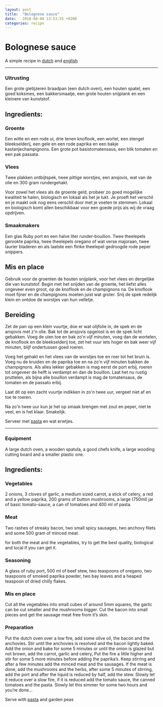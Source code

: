 ```yaml
---
layout: post
title:  "Bolognese sauce"
date:   2018-08-08 13:53:55 +0200
categories: recipe
---
```


#  Bolognese sauce

A simple recipe in [dutch](#nl) and [english](#en)

<hr />
<a id="nl"></a>

### Uitrusting

 Een grote gietijzeren braadpan (een dutch oven), een houten spatel, een goed koksmes, een bakkersmaatje, een grote houten snijplank en een kleinere van kunststof.

## Ingredients:

### Groente

 Een witte en een rode ui, drie tenen knoflook, een wortel, een stengel bleekselderij, een gele en een rode paprika en een bakje kastanjechampignons. Een grote pot basistomatensaus, een blik tomaten en een pak passata.

### Vlees

Twee plakken ontbijtspek, twee pittige worstjes, een ansjovis, wat van de olie en 300 gram rundergehakt.

Voor zowel het vlees als de groente geld, probeer zo goed mogelijke kwaliteit te halen, biologisch en lokaal als het je lukt. Je proeft het verschil en je maakt ook nog eens verschil door met je voeten te stemmen. Lokaal en biologisch komt allen beschikbaar voor een goede prijs als wij de vraag opdrijven.

### Smaakmakers

Een glas Ruby port en een halve liter runder-bouilion. Twee theelepels gerookte paprika, twee theelepels oregano of wat verse majoraan, twee laurier bladeren en als laatste een flinke theelepel gedroogde rode peper snippers.

## Mis en place

Gebruik voor de groenten de houten snijplank, voor het vlees en dergelijke die van kunststof.
Begin met het snijden van de groente, het liefst alles ongeveer even groot, op de knoflook en de champignons na. De knoflook moet fijner en de champignons moeten juist wat groter.
Snij de spek redelijk klein en ontdoe de worstjes van hun velletje.

 ## Bereiding

Zet de pan op een klein vuurtje, doe er wat olijfolie in, de spek en de ansjovis met z'n olie. Bak tot de ansjovis opgelost is en de spek licht gebakken. Voeg de uien toe en bak zo'n vijf minuten, voeg dan de wortelen, de knoflook en de bleekselderij toe, zet het vuur iets hoger en bak weer vijf minuten, blijf ondertussen goed roeren.

Voeg het gehakt en het vlees van de worstjes toe en roer tot het bruin is. Voeg nu de kruiden en de paprika toe en na zo'n vijf minuten bakken de champignons. Als alles lekker gebakken is mag eerst de port erbij, roeren tot ongeveer de helft is verdampt en dan de bouillon. Laat het nu rustig pruttelen, als bijna alle bouillon verdampt is mag de tomatensaus, de tomaten en de passato erbij.

Laat dit op een zacht vuurtje indikken in zo'n twee uur, vergeet niet af en toe te roeren.

Na zo'n twee uur kun je het op smaak brengen met zout en peper, niet te veel, en is het klaar. Smakelijk.

 Serveer met [pasta](pasta.html) en wat erwtjes.

<hr />
<a id="en"></a>

### Equipment

A large dutch oven, a wooden spatula, a good chefs knife, a large wooding cutting board and a smaller plastic one.

## Ingredients:

### Vegetables

2 onions, 3 cloves of garlic, a medium sized carrot, a stick of celery, a red and a yellow paprika, 200 grams of button mushrooms, a large (750ml) jar of basic tomato-sauce, a can of tomatoes and 400 ml of pasta.

### Meat

Two rashes of streaky bacon, two small spicy sausages, two anchovy filets and some 500 gram of minced meat.

for both the meat and the vegetables, try to get the best quality, biological and local if you can get it.

### Seasoning

A glass of ruby port, 500 ml of beef stew, two teaspoons of oregano, two teaspoons of smoked paprika powder, two bay leaves and a heaped teaspoon of dried chilly flakes.

### Mis en place

Cut all the vegetables into small cubes of around 5mm squares, the garlic can be cut smaller and the mushrooms bigger.
Cut the bacon into small pieces and get the sausage meat free from it’s skin.

### Preparation

Put the dutch oven over a low fire, add some olive oil, the bacon and the anchovies. Stir until the anchovies is resolved and the bacon lightly baked. Add the onion and bake for some 5 minutes or until the onion is glazed but not brown, add the carrot, garlic and celery, Put the fire a little higher and stir for some 5 more minutes before adding the paprika’s. Keep stirring and after a few minutes add the minced meat and the sausages. If the meat is done, add the mushrooms and the herbs, after some 5 minutes of stirring, add the port and after the liquid is reduced by half, add the stew. Slowly let it reduce over a slow fire, if it is reduced add the tomato sauce, the canned tomatoes and the pasta. Slowly let this simmer for some two hours and you’re done…

Serve with [pasta](pasta.html) and garden peas
